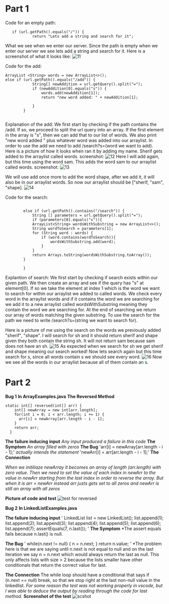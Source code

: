 # Part 1
Code for an empty path:
```
   if (url.getPath().equals("/")) {
            return "Lets add a string and search for it";
```
What we see when we enter our server. Since the path is empty when we enter our server we see lets add a string and search for it.
Here is a screenshot of what it looks like:
![11](11.png)

Code for the add:

```
ArrayList <String> words = new ArrayList<>();
else if (url.getPath().equals("/add")) {
            String[] newAddition = url.getQuery().split("=");
            if (newAddition[0].equals("s")) {
                words.add(newAddition[1]);
                return "new word added: " + newAddition[1];

            }
        }
        
```
Explanation of the add: We first start by checking if the path contains the /add. If so, we proceed to split the url query into an array. If the first element in the array is "s", then we can add that to our list of words. We also print "new word added " plus whatever word was added into our arraylist. In order to use the add we need to add /search?s=(word we want to add).
Here is a picture of how it looks when ran it by adding my name. Sherif gets added to the arraylist called words.
screenshot: 
![12](12.png)
Here I will add again, but this time using the word sam. This adds the word sam to our arraylist called words.
screenshot:
![13](13.png)

We will use add once more to add the word shape, after we add it, it will also be in our arraylist words. So now our arraylist should be ["sherif, "sam", "shape].
![14](14.png)

Code for the search:
```

        else if (url.getPath().contains("/search")) {
            String [] parameters = url.getQuery().split("=");
            if (parameters[0].equals("s")){
            ArrayList<String> wordsWithSubstring = new ArrayList<>();
            String wordToSearch = parameters[1];
            for (String word : words) {
                if (word.contains(wordToSearch)){
                    wordsWithSubstring.add(word);
                }
            }
            return Arrays.toString(wordsWithSubstring.toArray());
        }

        }
```
Explantion of search: We first start by checking if search exists within our given path. We then create an array and see if the query has "s" at element[0]. If so we take the element at index 1 which is the word we want to search for within our arraylist we added to called words. We check every word in the arraylist words and if it contains the word we are searching for we add it to a new arraylist called wordsWithSubstring meaning they contain the word we are searching for. At the end of searching we return our array of words matching the given substring.
To use the search for the path we need to write /search?s=(string we want to search for).

Here is a picture of me using the search on the words we previously added "sherif", "shape".
I will search for sh and it should return sherif and shape given they both contain the string sh. It will not return sam because sam does not have an sh.
![15](15.png)
As expected when we search for sh we get sherif and shape meaning our search worked!
Now lets search again but this time search for s, since all words contain s we should see every word.
![16](16.png)
Now we see all the words in our arraylist because all of them contain an s.











# Part 2
**Bug 1**
**In ArrayExamples.java**
**The Reversed Method**
```
static int[] reversed(int[] arr) {
    int[] newArray = new int[arr.length];
    for(int i = 0; i < arr.length; i += 1) {
      arr[i] = newArray[arr.length - i - 1];
    }
    return arr;
  }
```

**The failure inducing input**
*Any input produced a failure in this code*
**The Symptom**
*An array filled with zeros*
**The Bug**
'arr[i]  = newArray[arr.length - i - 1];'
*actually intends the statement*
'newArr[i] = arr[arr.length - i - 1];'
**The Connection**

*When we initiliaze newArray it becomes an array of length (arr.length) with zero value.*
 *Then we need to set the value of each index in newArr to the value in newArr starting from the last index in order to reverse the array.*
 *But when it is arr = newArr instead arr justs gets set to all zeros and newArr is still an array with all zeros*

**Picture of code and test**
![test for reversed](TestReversed.png)

**Bug 2**
**In LinkedListExamples.java**

**The failure inducing input**
'
 LinkedList list = new LinkedList();
        list.append(1);
        list.append(2);
        list.append(3);
        list.append(4);
        list.append(5);
        list.append(6);
        list.append(7);
        assertEquals(7, n.last());
        '
**The Symptom**
*The assert equals fails because n.last() is null.

**The Bug**
'
while(n.next != null) {
            n = n.next;
        }
        return n.value;
     '
     *The problem here is that we are saying until n.next is not equal to null and on the last iteration we say n = n.next which would always return the last as null.
     This only affects lists with size > 2 because the lists smaller have other conditionals that return the correct value for last.
     

**The Connection**
The while loop should have a conditional that says if (n.next == null) break, so that we stop right at the last non-null value in the linkedlist.
*For some reason the test was not working properly in vscode, but I was able to deduce the output by reading through the code for last method.*
**Screenshot of the test**
![scshot](testforll.png)

